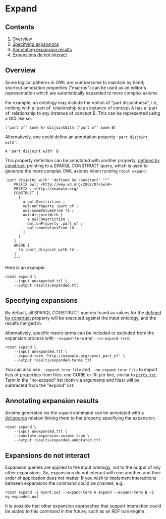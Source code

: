 # Expand

## Contents

1. [Overview](#overview)
2. [Specifying expansions](#specifying-expansions)
3. [Annotating expansion results](#annotating-expansion-results)
4. [Expansions do not interact](#expansions-do-not-interact)

## Overview

Some logical patterns in OWL are cumbersome to maintain by hand; shortcut annotation properties ("macros") can be used as an editor's representation which are automatically expanded to more complex axioms.

For example, an ontology may include the notion of "part disjointness", i.e., nothing with a 'part of' relationship to an instance of concept A has a 'part of' relationship to any instance of concept B. This can be represented using a GCI like so:

```
('part of' some A) DisjointWith ('part of' some B)
```

Alternatively, one could define an annotation property `'part disjoint with'`:

```
A 'part disjoint with' B
```

This property definition can be annotated with another property, [defined by construct](http://purl.obolibrary.org/obo/OMO_0002000), pointing to a SPARQL CONSTRUCT query, which is used to generate the more complex OWL axioms when running `robot expand`:

```
'part disjoint with' 'defined by construct' """
    PREFIX owl: <http://www.w3.org/2002/07/owl#>
    PREFIX : <http://example.org/
    CONSTRUCT {
      [
        a owl:Restriction ;
        owl:onProperty :part_of ;
        owl:someValuesFrom ?a ;
        owl:disjointWith [
          a owl:Restriction ;
          owl:onProperty :part_of ;
          owl:someValuesFrom ?b
        ]
      ]
    }
    WHERE {
      ?a :part_disjoint_with ?b .
    }
    """
```

Here is an example:

    robot expand \
        --input unexpanded.ttl \
        --output results/expanded.ttl

## Specifying expansions

By default, all SPARQL CONSTRUCT queries found as values for the [defined by construct](http://purl.obolibrary.org/obo/OMO_0002000) property will be executed against the input ontology, and the results merged in.

Alternatively, specific macro terms can be included or excluded from the expansion process with `--expand-term` and `--no-expand-term`:

    robot expand \
        --input unexpanded.ttl \
        --expand-term 'http://example.org/never_part_of' \
        --output results/expanded-terms.ttl

You can also use `--expand-term-file` and `--no-expand-term-file` to import lists of properties from files: one CURIE or IRI per line, similar to [`parts.txt`](/examples/parts.txt). Term in the "no-expand" list (both via arguments and files) will be subtracted from the "expand" list.

## Annotating expansion results

Axioms generated via the `expand` command can be annotated with a [dct:source](http://purl.org/dc/terms/source) relation linking them to the property specifying the expansion:

    robot expand \
        --input unexpanded.ttl \
        --annotate-expansion-axioms true \
        --output results/expanded-annotated.ttl

## Expansions do not interact

Expansion queries are applied to the input ontology, not to the output of any other expansions. So, expansions do not interact with one another, and their order of application does not matter. If you wish to implement interactions between expansions the command could be chained, e.g.:

```
robot expand -i myont.owl --expand-term A expand --expand-term B -o my-expanded.owl
```

It is possible that other expansion approaches that support interaction could be added to this command in the future, such as an RDF rule engine.
